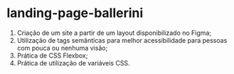 # landing-page-ballerini
1) Criação de um site a partir de um layout disponibilizado no Figma;
2) Utilização de tags semânticas para melhor acessibilidade para pessoas com pouca ou nenhuma visão;
3) Prática de CSS Flexbox;
4) Prática de utilização de variáveis CSS.
